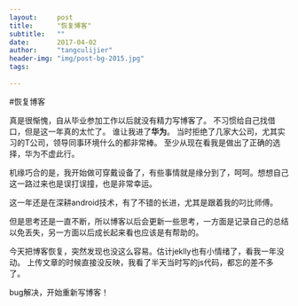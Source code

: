 ```yaml
---
layout:     post
title:      "恢复博客"
subtitle:   ""
date:       2017-04-02 
author:     "tangculijier"
header-img: "img/post-bg-2015.jpg"
tags:
    
---
```


#恢复博客

真是很惭愧，自从毕业参加工作以后就没有精力写博客了。
不习惯给自己找借口，但是这一年真的太忙了。
谁让我进了**华为**。
当时拒绝了几家大公司，尤其实习的T公司，领导同事环境什么的都非常棒。
至少从现在看我是做出了正确的选择，华为不虚此行。

机缘巧合的是，我开始做可穿戴设备了，有些事情就是缘分到了，呵呵。想想自己这一路过来也是误打误撞，也是非常幸运。

这一年还是在深耕android技术，有了不错的长进，尤其是跟着我的叼比师傅。

但是思考还是一直不断，所以博客以后会更新一些思考，一方面是记录自己的总结以免丢失，另一方面以后成长起来看也应该是有帮助的。

今天把博客恢复，突然发现也没这么容易。估计jeklly也有小情绪了，看我一年没动。
上传文章的时候直接没反映，我看了半天当时写的js代码，都忘的差不多了。

bug解决，开始重新写博客！
